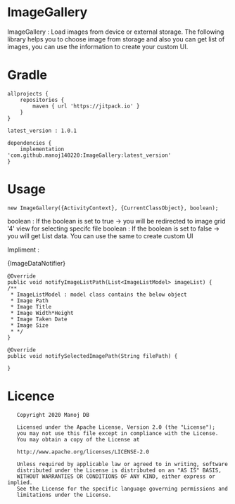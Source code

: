 # ImageGallery
ImageGallery : Load images from device or external storage. The following library helps you to choose image from storage and also you can get list of images, you can use the information to create your custom UI.

# Gradle
    allprojects {
        repositories {
            maven { url 'https://jitpack.io' }
        }
    }
    
    latest_version : 1.0.1
    
    dependencies {
        implementation 'com.github.manoj140220:ImageGallery:latest_version'
    }

# Usage

    new ImageGallery({ActivityContext}, {CurrentClassObject}, boolean);
    
boolean : If the boolean is set to true -> you will be redirected to image grid '4' view for selecting specifc file
boolean : If the boolean is set to false -> you will get List<Image> data. You can use the same to create custom UI

Impliment :

{ImageDataNotifier}

    @Override
    public void notifyImageListPath(List<ImageListModel> imageList) {
    /**
     * ImageListModel : model class contains the below object
     * Image Path
     * Image Title
     * Image Width*Height
     * Image Taken Date
     * Image Size
     * */
    }

    @Override
    public void notifySelectedImagePath(String filePath) {
    
    }

# Licence

       Copyright 2020 Manoj DB

       Licensed under the Apache License, Version 2.0 (the "License");
       you may not use this file except in compliance with the License.
       You may obtain a copy of the License at

       http://www.apache.org/licenses/LICENSE-2.0

       Unless required by applicable law or agreed to in writing, software
       distributed under the License is distributed on an "AS IS" BASIS,
       WITHOUT WARRANTIES OR CONDITIONS OF ANY KIND, either express or implied.
       See the License for the specific language governing permissions and
       limitations under the License.
